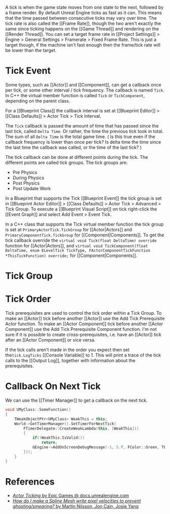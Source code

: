 A tick is when the game state moves from one state to the next, followed by a frame render.
By default Unreal Engine ticks as fast as it can.
This means that the time passed between consecutive ticks may vary over time.
The tick rate is also called the [[Frame Rate]], though the two aren't exactly the same since ticking happens on the [[Game Thread]] and rendering on the [[Render Thread]].
You can set a target frame rate in [[Project Settings]] > Engine > General Settings > Framerate > Fixed Frame Rate.
This is just a target though, if the machine isn't fast enough then the frame/tick rate will be lower than the target.


# Tick Event

Some types, such as [[Actor]] and [[Component]], can get a callback once per tick, or some other interval / tick frequency.
The callback is named `Tick`.
In C++ the virtual member function is called `Tick` or `TickComponent`, depending on the parent class.

For a [[Blueprint Class]] the callback interval is set at [[Blueprint Editor]] > [[Class Defaults]] > Actor Tick > Tick Interval.

The `Tick` callback is passed the amount of time that has passed since the last tick, called `Delta Time`.
Or rather, the time the previous tick took in total.
The sum of all `Delta Time` is the total game time.
(
Is this true even if the callback frequency is lower than once per tick?
Is delta time the time since the last time the callback was called, or the time of the last tick?
)

The tick callback can be done at different points during the tick.
The different points are called tick groups.
The tick groups are:
- Pre Physics
- During Physics
- Post Physics
- Post Update Work

In a Blueprint that supports the Tick [[Blueprint Event]] the tick group is set in [[Blueprint Actor Editor]] > [[Class Defaults]] > Actor Tick > Advanced > Tick Group.
To execute a [[Blueprint Visual Script]] on tick right-click the [[Event Graph]] and select Add Event > Event Tick.

In a C++ class that supports the Tick virtual member function the tick group is set at `PrimaryActorTick.TickGroup`  for [[Actor|Actors]] and `PrimaryComponentTick.TickGroup` for [[Component|Components]].
To get the tick callback override the `virtual void Tick(float DeltaTime) override` function for [[Actor|Actors]],
and `virtual void TickComponent(float DeltaTime, enum ELevelTick TickType, FActorComponentTickFunction *ThisTickFunction) override;` for [[Component|Components]].

# Tick Group


# Tick Order

Tick prerequisites are used to control the tick order within a Tick Group.
To make an [[Actor]] tick before another [[Actor]] use the Add Tick Prerequisite Actor function.
To make an [[Actor Component]] tick before another [[Actor Component]] use the Add Tick Prerequisite Component function.
I'm not sure if it is possible to create cross-prerequisites, i.e. have an [[Actor]] tick after an [[Actor Component]] or vice versa.

If the tick calls aren't made in the order you expect then set the`tick.LogTicks` [[Console Variable]] to 1.
This will print a trace of the tick calls to the [[Output Log]], together with information about the prerequisites.

# Callback On Next Tick

We can use the [[Timer Manager]] to get a callback on the next tick.

```cpp
void UMyClass::SomeFunction()
{
	TWeakObjectPtr<UMyClass> WeakThis = this;
	World->GetTimerManager().SetTimerForNextTick(
	    FTimerDelegate::CreateWeakLambda(this, [WeakThis]()
	    {
	        if(!WeakThis.IsValid())
	            return;
	        GEngine->AddOnScreenDebugMessage(-1, 5.f, FColor::Green, TEXT("It is now the next tick."));
	    }));
	}
}
```

# References

- [_Actor Ticking_ by Epic Games @ docs.unrealengine.com](https://docs.unrealengine.com/5.2/en-US/actor-ticking-in-unreal-engine/)
- [_How do I make a Spline Mesh write pixel velocities to prevent ghosting/smearing?_ by Martin Nilsson, Jon Cain, Josie Yang](https://udn.unrealengine.com/s/question/0D54z000096fwr3CAA/how-do-i-make-a-spline-mesh-write-pixel-velocities-to-prevent-ghostingsmearing)
